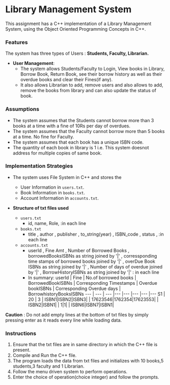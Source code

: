 # Library Management System
This assignment has a C++ implementation of a Library Management System, using the Object Oriented Programming Concepts in C++.

### Features
The system has three types of Users : **Students, Faculty, Librarian.**
-   **User Management**: 
    - The system allows Students/Faculty to Login, View books in Library, Borrow Book, Return Book, see their borrow history as well as their overdue books and clear their Fines(if any).
    - It also allows Librarian to add, remove users and also allows to add, remove the books from library and can also update the status of book.

### Assumptions
-   The system assumes that the Students cannot borrow more than 3 books at a time with a fine of 10Rs per day of overdues.
-   The system assumes that the Faculty cannot borrow more than 5 books at a time. No fine for Faculty.
-   The system assumes that each book has a unique ISBN code.
-   The quantity of each book in library is 1 i.e. This system doesnot address for multiple copies of same book.

### Implementation Strategies
-   The system uses File System in C++ and stores the
    -   User Information in ```users.txt```.
    -   Book Information in ```books.txt```.
    -   Account Information in ```accounts.txt```.

-   **Structure of txt files used**
    - ```users.txt```
        - id, name, Role, :in each line
    - ```books.txt```
        - title , author , publisher , to_string(year) , ISBN_code , status , :in each line
    - ```accounts.txt```
        - userId , Fine Amt , Number of Borrowed Books , borrowedBooksISBNs as string joined by '|' , corressponding time stamps of borrowed books joined by '|' , overDue Book ISBNs as string joined by '|' , Number of days of overdue joined by '|' , BorrowHistoryISBNs as string joined by '|' : in each line
        - In summary:
            userId | Fine | No.of borrowed books | BorrowedBookISBNs | Corresponding Timestamps | Overdue bookISBNs | Corresponding Overdue days | BorrowhistoryBooksISBNs 
            --- | --- | --- |--- |--- |--- |--- |---
            S1 | 20 | 3 | ISBN1\|ISBN2\|ISBN3\| | 17623546\|1762354\|17623553\| | ISBN2\|ISBN1\| | 1\|1\| | ISBN6\|ISBN7\|ISBN1\|

**Caution** : Do not add empty lines at the bottom of txt files by simply pressing enter as it reads every line while loading data. 

### Instructions
1.  Ensure that the txt files are in same directory in which the C++ file is present.
2.  Compile and Run the C++ file.
3.  The program loads the data from txt files and initializes with 10 books,5 students,3 faculty and 1 Librarian.
4.  Follow the menu driven system to perform operations.
5.  Enter the choice of operation(choice integer) and follow the prompts.
